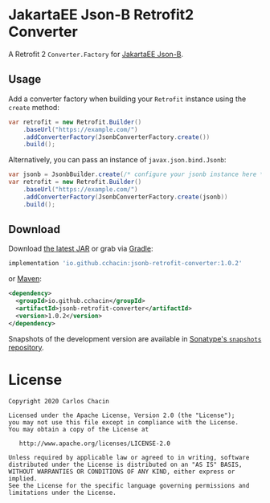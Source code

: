 JakartaEE Json-B Retrofit2 Converter
====================================

A Retrofit 2 `Converter.Factory` for [JakartaEE Json-B][1].


Usage
-----

Add a converter factory when building your `Retrofit` instance using the
`create` method:

```java
var retrofit = new Retrofit.Builder()
    .baseUrl("https://example.com/")
    .addConverterFactory(JsonbConverterFactory.create())
    .build();
```

Alternatively, you can pass an instance of `javax.json.bind.Jsonb`:

```java
var jsonb = JsonbBuilder.create(/* configure your jsonb instance here */ );
var retrofit = new Retrofit.Builder()
    .baseUrl("https://example.com/")
    .addConverterFactory(JsonbConverterFactory.create(jsonb))
    .build();
```


Download
--------

Download [the latest JAR][2] or grab via [Gradle][3]:

```groovy
implementation 'io.github.cchacin:jsonb-retrofit-converter:1.0.2'
```

or [Maven][3]:

```xml
<dependency>
  <groupId>io.github.cchacin</groupId>
  <artifactId>jsonb-retrofit-converter</artifactId>
  <version>1.0.2</version>
</dependency>
```

Snapshots of the development version are available in [Sonatype's `snapshots` repository][snap].

License
=======

    Copyright 2020 Carlos Chacin

    Licensed under the Apache License, Version 2.0 (the "License");
    you may not use this file except in compliance with the License.
    You may obtain a copy of the License at

       http://www.apache.org/licenses/LICENSE-2.0

    Unless required by applicable law or agreed to in writing, software
    distributed under the License is distributed on an "AS IS" BASIS,
    WITHOUT WARRANTIES OR CONDITIONS OF ANY KIND, either express or implied.
    See the License for the specific language governing permissions and
    limitations under the License.

 [1]: https://jakarta.ee/specifications/jsonb/1.0/
 [2]: https://search.maven.org/artifact/io.github.cchacin/jsonb-retrofit-converter/1.0.2/jar
 [3]: https://search.maven.org/search?q=g:io.github.cchacin%20a:jsonb-retrofit-converter
 [snap]: https://oss.sonatype.org/content/repositories/snapshots/io/github/cchacin/jsonb-retrofit-converter/

